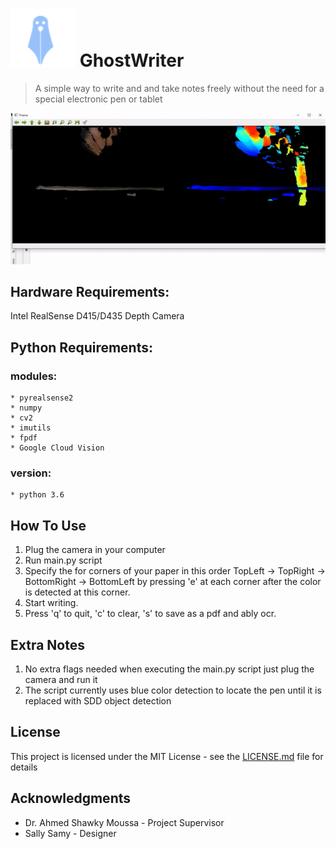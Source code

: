 # ![LOGO](https://github.com/M-Mabrouk/GhostWriter/blob/master/Required%20Multimedia/GP_Logo.png) GhostWriter 

> A simple way to write and and take notes freely without the need for a special electronic pen or tablet

![Demo GIF](https://github.com/M-Mabrouk/GhostWriter/blob/master/Required%20Multimedia/FCI_GIF.gif)

## Hardware Requirements:  
Intel RealSense D415/D435 Depth Camera

## Python Requirements: 
### modules:
````
* pyrealsense2  
* numpy  
* cv2  
* imutils  
* fpdf
* Google Cloud Vision
````
### version:
````
* python 3.6
````

## How To Use
1. Plug the camera in your computer
2. Run main.py script
3. Specify the for corners of your paper in this order TopLeft -> TopRight -> BottomRight -> BottomLeft by pressing 'e' at each corner after the color is detected at this corner.
4. Start writing.
5. Press 'q' to quit, 'c' to clear, 's' to save as a pdf and ably ocr.

## Extra Notes  
1. No extra flags needed when executing the main.py script just plug the camera and run it
2. The script currently uses blue color detection to locate the pen until it is replaced with SDD object detection

## License
This project is licensed under the MIT License - see the [LICENSE.md](LICENSE.md) file for details

## Acknowledgments
* Dr. Ahmed Shawky Moussa - Project Supervisor
* Sally Samy - Designer
